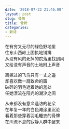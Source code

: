 ```yaml
---
date: '2018-07-22 21:46:00'
layout: post
slug: 骨牌
title: 骨牌
categories:
- 新诗
---
```

在有穷又无尽的绿色野地里  
往东山西岭上固执地铺排  
从没有风的死掉的院落里找到风  
又给没有声音的土地附上声音  

离掠过的飞鸟只有一丈之遥  
却喜欢做一扇致命的窗  
破碎的羽毛遮着她的羞处  
任她漂流在阳光的潮汐之间

从来都没有意义造访的花朵  
在年复一年的白色滩涂里沉沦  
看着那些穿着羽毛睡衣的骨牌  
在川流不息的寂静人群中醒来
